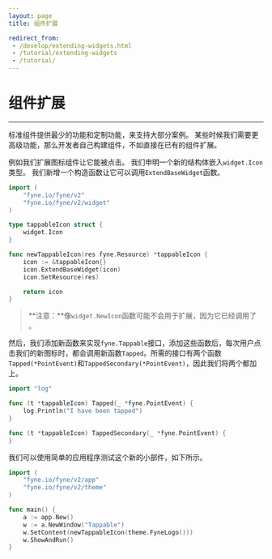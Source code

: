 ```yaml
---
layout: page
title: 组件扩展

redirect_from:
 - /develop/extending-widgets.html
 - /tutorial/extending-widgets
 - /tutorial/
---
```

# 组件扩展
---
标准组件提供最少的功能和定制功能，来支持大部分案例。
某些时候我们需要更高级功能，那么开发者自己构建组件，不如直接在已有的组件扩展。

例如我们扩展图标组件让它能被点击。
我们申明一个新的结构体嵌入`widget.Icon`类型。
我们新增一个构造函数让它可以调用`ExtendBaseWidget`函数。


```go
import (
	"fyne.io/fyne/v2"
	"fyne.io/fyne/v2/widget"
)

type tappableIcon struct {
	widget.Icon
}

func newTappableIcon(res fyne.Resource) *tappableIcon {
	icon := &tappableIcon{}
	icon.ExtendBaseWidget(icon)
	icon.SetResource(res)

	return icon
}
```

> **注意：**像`widget.NewIcon`函数可能不会用于扩展，因为它已经调用了 。

然后，我们添加新函数来实现`fyne.Tappable`接口，添加这些函数后，每次用户点击我们的新图标时，都会调用新函数`Tapped`。所需的接口有两个函数`Tapped(*PointEvent)`和`TappedSecondary(*PointEvent)`，因此我们将两个都加上。


```go
import "log"

func (t *tappableIcon) Tapped(_ *fyne.PointEvent) {
	log.Println("I have been tapped")
}

func (t *tappableIcon) TappedSecondary(_ *fyne.PointEvent) {
}
```
我们可以使用简单的应用程序测试这个新的小部件，如下所示。

```go
import (
    "fyne.io/fyne/v2/app"
    "fyne.io/fyne/v2/theme"
)

func main() {
	a := app.New()
	w := a.NewWindow("Tappable")
	w.SetContent(newTappableIcon(theme.FyneLogo()))
	w.ShowAndRun()
}
```
